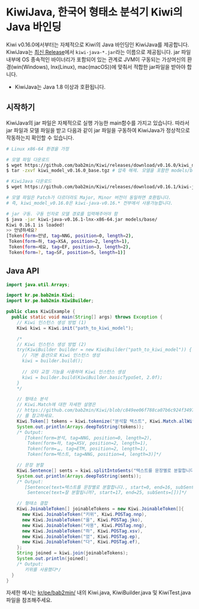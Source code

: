 # KiwiJava, 한국어 형태소 분석기 Kiwi의 Java 바인딩
Kiwi v0.16.0에서부터는 자체적으로 Kiwi의 Java 바인딩인 KiwiJava를 제공합니다. KiwiJava는 [최신 Release](https://github.com/bab2min/Kiwi/releases/)에서 `kiwi-java-*.jar`라는 이름으로 제공됩니다.
jar 파일 내부에 OS 종속적인 바이너리가 포함되어 있는 관계로 JVM이 구동되는 가상머신의 환경(win(Windows), lnx(Linux), mac(macOS))에 맞춰서 적합한 jar파일을 받아야 합니다.

* KiwiJava는 Java 1.8 이상과 호환됩니다.

## 시작하기
KiwiJava의 jar 파일은 자체적으로 실행 가능한 main함수를 가지고 있습니다. 따라서 jar 파일과 모델 파일을 받고 다음과 같이 jar 파일을 구동하여 KiwiJava가 정상적으로 작동하는지 확인할 수 있습니다.

```bash
# Linux x86-64 환경을 가정

# 모델 파일 다운로드
$ wget https://github.com/bab2min/Kiwi/releases/download/v0.16.0/kiwi_model_v0.16.0_base.tgz
$ tar -zxvf kiwi_model_v0.16.0_base.tgz # 압축 해제. 모델을 포함한 models/base라는 폴더가 생성됨

# KiwiJava 다운로드
$ wget https://github.com/bab2min/Kiwi/releases/download/v0.16.1/kiwi-java-v0.16.1-lnx-x86-64.jar

# 모델 파일은 Patch가 다르더라도 Major, Minor 버전이 동일하면 호환됩니다.
# 즉, kiwi_model_v0.16.0은 kiwi-java-v0.16.* 전부에서 사용가능합니다.

# jar 구동. 구동 인자로 모델 경로를 입력해주어야 함
$ java -jar kiwi-java-v0.16.1-lnx-x86-64.jar models/base/
Kiwi 0.16.1 is loaded!
>> 안녕하세요?
[Token(form=안녕, tag=NNG, position=0, length=2),
 Token(form=하, tag=XSA, position=2, length=1),
 Token(form=세요, tag=EF, position=3, length=2),
 Token(form=?, tag=SF, position=5, length=1)]
```

## Java API
```java
import java.util.Arrays;

import kr.pe.bab2min.Kiwi;
import kr.pe.bab2min.KiwiBuilder;

public class KiwiExample {
  public static void main(String[] args) throws Exception {
    // Kiwi 인스턴스 생성 방법 (1)
    Kiwi kiwi = Kiwi.init("path_to_kiwi_model");

    /*
    // Kiwi 인스턴스 생성 방법 (2)
    try(KiwiBuilder builder = new KiwiBuilder("path_to_kiwi_model")) {
      // 기본 옵션으로 Kiwi 인스턴스 생성
      kiwi = builder.build();
        
      // 오타 교정 기능을 사용하여 Kiwi 인스턴스 생성
      kiwi = builder.build(KiwiBuilder.basicTypoSet, 2.0f);
    }
    */

    // 형태소 분석
    // Kiwi.Match에 대한 자세한 설명은
    // https://github.com/bab2min/Kiwi/blob/c849ee06f788ca07b6c924f3497bcce89e9dfa9a/include/kiwi/PatternMatcher.h
    // 를 참고하세요.
    Kiwi.Token[] tokens = kiwi.tokenize("분석할 텍스트", Kiwi.Match.allWithNormalizing);
    System.out.println(Arrays.deepToString(tokens));
    /* Output:
       [Token(form=분석, tag=NNG, position=0, length=2), 
        Token(form=하, tag=XSV, position=2, length=1), 
        Token(form=ᆯ, tag=ETM, position=2, length=1), 
        Token(form=텍스트, tag=NNG, position=4, length=3)]*/

    // 문장 분할
    Kiwi.Sentence[] sents = kiwi.splitIntoSents("텍스트를 문장별로 분할합니다. 잘 분할됩니까?", Kiwi.Match.allWithNormalizing);
    System.out.println(Arrays.deepToString(sents));
    /* Output:
       [Sentence(text=텍스트를 문장별로 분할합니다., start=0, end=16, subSents=[]), 
        Sentence(text=잘 분할됩니까?, start=17, end=25, subSents=[])]*/

    // 형태소 결합
    Kiwi.JoinableToken[] joinableTokens = new Kiwi.JoinableToken[]{
      new Kiwi.JoinableToken("키위", Kiwi.POSTag.nnp),
      new Kiwi.JoinableToken("을", Kiwi.POSTag.jko),
      new Kiwi.JoinableToken("사용", Kiwi.POSTag.nng),
      new Kiwi.JoinableToken("하", Kiwi.POSTag.xsv),
      new Kiwi.JoinableToken("었", Kiwi.POSTag.ep),
      new Kiwi.JoinableToken("다", Kiwi.POSTag.ef),
    };
    String joined = kiwi.join(joinableTokens);
    System.out.println(joined);
    /* Output:
       키위를 사용했다*/
  }
}

```

자세한 예시는 [kr/pe/bab2min/](kr/pe/bab2min/) 내의 Kiwi.java, KiwiBuilder.java 및 KiwiTest.java 파일을 참조해주세요.
